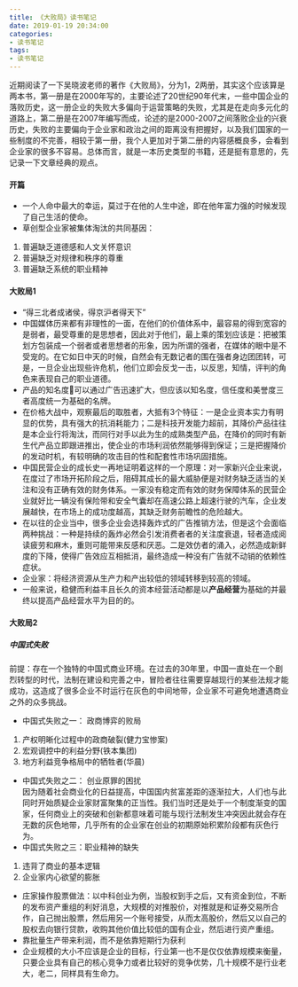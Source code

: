 ```yaml
---
title: 《大败局》读书笔记
date: 2019-01-19 20:34:00
categories: 
- 读书笔记
tags:
- 读书笔记
---  
```


  近期阅读了一下吴晓波老师的著作《大败局》，分为1，2两册，其实这个应该算是两本书，第一册是在2000年写的，主要论述了20世纪90年代末，一些中国企业的落败历史，这一册企业的失败大多偏向于运营策略的失败，尤其是在走向多元化的道路上，第二册是在2007年编写而成，论述的是2000-2007之间落败企业的兴衰历史，失败的主要偏向于企业家和政治之间的距离没有把握好，以及我们国家的一些制度的不完善，相较于第一册，我个人更加对于第二册的内容感概良多，会看到企业家的很多不容易。总体而言，就是一本历史类型的书籍，还是挺有意思的，先记录一下文章经典的观点。  
<!--more-->  
#### 开篇  
* 一个人命中最大的幸运，莫过于在他的人生中途，即在他年富力强的时候发现了自己生活的使命。  
* 草创型企业家被集体淘汰的共同基因：  
1. 普遍缺乏道德感和人文关怀意识  
2. 普遍缺乏对规律和秩序的尊重  
3. 普遍缺乏系统的职业精神  

#### 大败局1  
* “得三北者成诸侯，得京沪者得天下”  
* 中国媒体历来都有非理性的一面，在他们的价值体系中，最容易的得到宽容的是弱者，最受尊重的是思想者，因此对于他们，最上乘的策划应该是：把被策划方包装成一个弱者或者思想者的形象，因为所谓的强者，在媒体的眼中是不受宠的。在它如日中天的时候，自然会有无数记者的围在强者身边团团转，可是，一旦企业出现些许危机，他们立即会反戈一击，以反思，知情，评判的角色来表现自己的职业道德。  
* 产品的知名度可以通过广告迅速扩大，但应该以知名度，信任度和美誉度三者高度统一为基础的名牌。  
* 在价格大战中，观察最后的取胜者，大抵有3个特征：一是企业资本实力有明显的优势，具有强大的抗消耗能力；二是科技开发能力超前，其降价产品往往是本企业行将淘汰，而同行对手以此为生的成熟类型产品，在降价的同时有新生代产品立即跟进推出，使企业的市场利润依然能够得到保证；三是把握降价的发动时机，有较明确的攻击目的性和配套性市场巩固措施。  
* 中国民营企业的成长史一再地证明着这样的一个原理：对一家新兴企业来说，在度过了市场开拓阶段之后，阻碍其成长的最大威胁便是对财务缺乏适当的关注和没有正确有效的财务体系。一家没有稳定而有效的财务保障体系的民营企业就好比一辆没有保险带和安全气囊却在高速公路上超速行驶的汽车，企业发展越快，在市场上的成功度越高，其缺乏财务前瞻性的危险越大。  
* 在以往的企业当中，很多企业会选择轰炸式的广告推销方法，但是这个会面临两种挑战：一种是持续的轰炸必然会引发消费者者的关注度衰退，轻者造成阅读疲劳和麻木，重则可能带来反感和厌恶。二是效仿者的涌入，必然造成新鲜度的下降，使得广告效应互相抵消，最终造成一种没有广告就不动销的依赖性症状。  
* 企业家：将经济资源从生产力和产出较低的领域转移到较高的领域。  
* 一般来说，稳健而利益丰且长久的资本经营活动都是以**产品经营**为基础的并最终以提高产品经营水平为目的的。  

#### 大败局2  
##### 中国式失败  
前提：存在一个独特的中国式商业环境。在过去的30年里，中国一直处在一个剧烈转型的时代，法制在建设和完善之中，冒险者往往需要穿越现行的某些法规才能成功，这造成了很多企业不时运行在灰色的中间地带，企业家不可避免地遭遇商业之外的众多挑战。  
* 中国式失败之一： 政商博弈的败局  
1. 产权明晰化过程中的政商破裂(健力宝惨案)  
2. 宏观调控中的利益分野(铁本集团)  
3. 地方利益竞争格局中的牺牲者(华晨)  
* 中国式失败之二： 创业原罪的困扰  
因为随着社会商业化的日益提高，中国国内贫富差距的逐渐拉大，人们也与此同时开始质疑企业家财富聚集的正当性。我们当时还是处于一个制度渐变的国家，任何商业上的突破和创新都意味着可能与现行法制发生冲突因此就会存在无数的灰色地带，几乎所有的企业家在创业的初期原始积累阶段都有灰色行为。  
* 中国式失败之三：职业精神的缺失  
1. 违背了商业的基本逻辑  
2. 企业家内心欲望的膨胀  
* 庄家操作股票做法：以中科创业为例，当股权到手之后，又有资金到位，不断的发布资产重组的利好消息，大规模的对推股价，对推就是和证券交易所合作，自己抛出股票，然后用另一个账号接受，从而太高股价，然后又以自己的股权去向银行贷款，收购其他价值比较低的国有企业，然后进行资产重组。  
* 靠批量生产带来利润，而不是依靠短期行为获利  
* 企业规模的大小不应该是企业的目标，行业第一也不是仅仅依靠规模来衡量，只要企业具有自己的核心竞争力或者比较好的竞争优势，几十规模不是行业老大，老二，同样具有生命力。  





